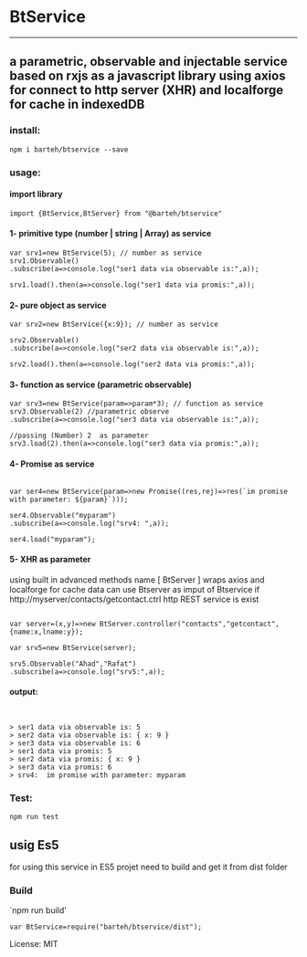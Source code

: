 # BtService
---
## a parametric, observable and  injectable service based on rxjs as a javascript library using axios for connect to http server (XHR) and localforge for cache in indexedDB

### install:

`npm i barteh/btservice --save`

### usage:
####  import library
`
import {BtService,BtServer} from "@barteh/btservice"
`

#### 1-  primitive type (number  | string | Array) as service
```
var srv1=new BtService(5); // number as service
srv1.Observable()
.subscribe(a=>console.log("ser1 data via observable is:",a));

srv1.load().then(a=>console.log("ser1 data via promis:",a));
```


#### 2- pure object  as service
```
var srv2=new BtService({x:9}); // number as service

srv2.Observable()
.subscribe(a=>console.log("ser2 data via observable is:",a));

srv2.load().then(a=>console.log("ser2 data via promis:",a));
```

#### 3- function as service (parametric observable)
```
var srv3=new BtService(param=>param*3); // function as service
srv3.Observable(2) //parametric observe
.subscribe(a=>console.log("ser3 data via observable is:",a));

//passing (Number) 2  as parameter
srv3.load(2).then(a=>console.log("ser3 data via promis:",a));
```

#### 4- Promise as service 
```

var ser4=new BtService(param=>new Promise((res,rej)=>res(`im promise with parameter: ${param}`)));

ser4.Observable("myparam")
.subscribe(a=>console.log("srv4: ",a));

ser4.load("myparam");
```
#### 5- XHR as parameter
 using built in advanced methods name [ BtServer ] wraps axios and localforge for cache data
 can use Btserver as imput of Btservice
if  http://myserver/contacts/getcontact.ctrl http REST service is exist

```

var server=(x,y)=>new BtServer.controller("contacts","getcontact",{name:x,lname:y});

var srv5=new BtService(server);

srv5.Observable("Ahad","Rafat")
.subscribe(a=>console.log("srv5:",a));
```
#### output:
```


> ser1 data via observable is: 5
> ser2 data via observable is: { x: 9 }
> ser3 data via observable is: 6
> ser1 data via promis: 5
> ser2 data via promis: { x: 9 }
> ser3 data via promis: 6
> srv4:  im promise with parameter: myparam

```

### Test:
 `npm run test`

## usig Es5
for using this service in ES5 projet need to build and get it from dist folder
 ### Build
 `npm run build'

 ```
 var BtService=require("barteh/btservice/dist");
 ```


License: MIT